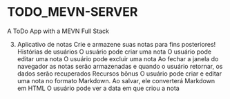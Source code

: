 # TODO_MEVN-SERVER
A ToDo App with a MEVN Full Stack



3. Aplicativo de notas
Crie e armazene suas notas para fins posteriores!
Histórias de usuários
O usuário pode criar uma nota
O usuário pode editar uma nota
O usuário pode excluir uma nota
Ao fechar a janela do navegador as notas serão armazenadas e quando o usuário retornar, os dados serão recuperados
Recursos bônus
O usuário pode criar e editar uma nota no formato Markdown. Ao salvar, ele converterá Markdown em HTML
O usuário pode ver a data em que criou a nota